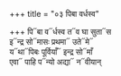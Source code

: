+++
title = "०३ पिबा वर्धस्व"

+++
पि᳓बा व᳓र्धस्व त᳓व घा सुता᳓स  
इ᳓न्द्र सो᳓मासः प्रथमा᳓ उते᳓मे᳓  
य᳓था᳓पिबः पूर्वियाँ᳓ इन्द्र सो᳓माँ  
एवा᳓ पाहि प᳓न्यो अद्या᳓ न᳓वीयान्